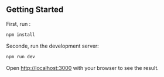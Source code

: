 ## Getting Started

First, run :

```bash
npm install
```

Seconde, run the development server:

```bash
npm run dev
```

Open [http://localhost:3000](http://localhost:3000) with your browser to see the result.

